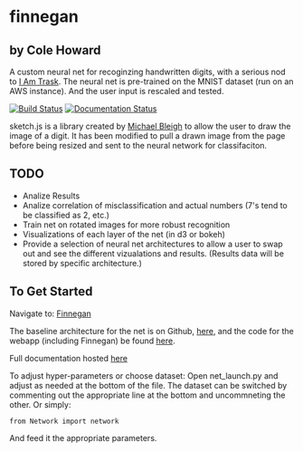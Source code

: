 # finnegan
## by Cole Howard

A custom neural net for recoginzing handwritten digits, with a serious nod to [I Am Trask](http://iamtrask.github.io/2015/07/12/basic-python-network/).  The neural net is pre-trained on the MNIST dataset (run on an AWS instance).  And the user input is rescaled and tested.

[![Build Status](https://travis-ci.org/uglyboxer/capstone.svg?branch=master)](https://travis-ci.org/uglyboxer/capstone) [![Documentation Status](https://readthedocs.org/projects/capstone/badge/?version=latest)](http://capstone.readthedocs.org/en/latest/?badge=latest)


sketch.js is a library created by [Michael Bleigh](http://intridea.github.io/sketch.js/) to allow the user to draw the image of a digit.  It has been modified to pull a drawn image from the page before being resized and sent to the neural network for classifaciton.

## TODO

- Analize Results
- Analize correlation of misclassification and actual numbers (7's tend to be classified as 2, etc.)
- Train net on rotated images for more robust recognition
- Visualizations of each layer of the net (in d3 or bokeh)
- Provide a selection of neural net architectures to allow a user to swap out and see the different vizualations and results.  (Results data will be stored by specific architecture.)



## To Get Started

Navigate to: [Finnegan](https:uglyboxer.pythonanywhere.com)


The baseline architecture for the net is on Github, [here](http://uglyboxer.github.io/finnegan/), and the code for the webapp (including Finnegan) be found [here](https://github.com/uglyboxer/capstone).

Full documentation hosted [here](http://capstone.rtfd.org)

To adjust hyper-parameters or choose dataset:
Open net_launch.py and adjust as needed at the bottom of the file.  The dataset can be switched by commenting out the appropriate line at the bottom and uncommneting the other.  Or simply:

```
from Network import network
```

And feed it the appropriate parameters.